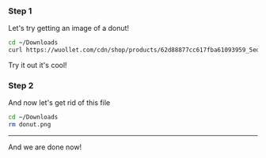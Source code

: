 ### Step 1

Let's try getting an image of a donut!
```zsh
cd ~/Downloads
curl https://wuollet.com/cdn/shop/products/62d88877cc617fba61093959_5edc3fa4e5cf1e383454e182_chocolate_2520yeast_2520donut.jpg?v=1673213080 > donut.png
```
Try it out it's cool!

### Step 2

And now let's get rid of this file
```zsh
cd ~/Downloads
rm donut.png
```
------
And we are done now!
